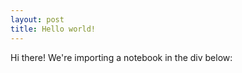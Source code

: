 ```yaml
---
layout: post
title: Hello world!
---
```

<meta charset="utf-8">
<link rel="stylesheet" type="text/css" href="https://cdn.jsdelivr.net/npm/@observablehq/inspector@3/dist/inspector.css">
Hi there!  We're importing a notebook in the div below:
<br>
<div class="my_import"></div>
<script type="module">

import {Runtime, Inspector} from "https://cdn.jsdelivr.net/npm/@observablehq/runtime@4/dist/runtime.js";
import define from "https://api.observablehq.com/@tmcw/hello-world.js?v=3";

const runtime = new Runtime();
const main = runtime.module(define, name => {
  if (name === "hello") {
    return new Inspector(document.querySelector("#my_import"));
  }
});

</script>
